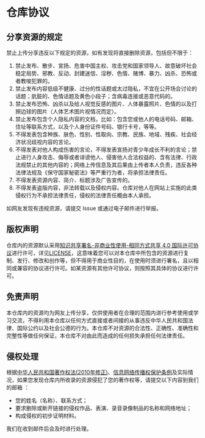# 仓库协议

## 分享资源的规定

禁止上传分享违反以下规定的资源，如有发现将直接删除资源，包括但不限于：

1. 禁止发布、散步、宣扬、危害中国主权、攻击党和国家领导人、故意破坏社会稳定局势、邪教、反动、封建迷信、淫秽、色情、赌博、暴力、凶杀、恐怖或者教唆犯罪的。
2. 禁止发布内容低级不健康、过分的性话题或太过隐私，不宜在公开场合讨论的话题；肮脏的、色情话题及黄色小段子；含病毒连接或恶意代码的。 
3. 禁止发布恐怖、凶杀以及给人视觉反感的图片、人体暴露照片、色情的以及打擦边球的图片（人体艺术图片视情况而定）。 
4. 禁止发布包含个人隐私内容的文档，比如：包含您或他人的电话号码、邮箱、住址等联系方式，以及个人身份证件号码、银行卡号，等等。 
5. 不得发表包含种族、肤色、性别、性取向、宗教、民族、地域、残疾、社会经济状况歧视内容的言论。 
6. 不得发表对他人构成伤害的言论，不得发表宣扬对青少年成长不利的言论；禁止进行人身攻击、侮辱或者诽谤他人、侵害他人合法权益的、含有法律、行政法规禁止的其他内容的；网络上传信息及其后果由上传者本人负责，违反各种法律法规及《保守国家秘密法》等严重行为者，将承担法律责任。 
7. 不得发表资源内容、简介、标题涉及广告宣传的。 
8. 不得发表盗版内容，非法转载以及侵权内容。仓库对他人在网站上实施的此类侵权行为不承担法律责任，侵权的法律责任概由本人承担。

如网友发现有违规资源，请提交 Issue 或通过电子邮件进行举报。

## 版权声明

仓库内的资源默认采用<a rel="license" href="http://creativecommons.org/licenses/by-nc-sa/4.0/deed.zh">知识共享署名-非商业性使用-相同方式共享 4.0 国际许可协议</a>进行许可，详见[LICENSE](https://github.com/Knowledge-Sharers/College-Student-Resource-Library/blob/main/LICENSE)，这意味着您可以对本仓库中所包含的资源进行复制、发行、修改和创作等，但不得用于商业性目的，在使用时须进行署名，且以相同或兼容的协议进行许可。如某资源有其他许可协议，则按照其具体的协议进行许可。

## 免责声明

本仓库内的资源均为网友上传分享，仅供使用者在合理的范围内进行参考使用或学习交流，不得利用本仓库以任何方式直接或者间接的从事违反中华人民共和国法律、国际公约以及社会公德的行为。本仓库不对资源的合法性、正确性、准确性和完整性等做任何保证，本仓库不对由此而造成的任何损失承担任何法律责任。

## 侵权处理

根据[中华人民共和国著作权法(2010年修正)](./版权交流/中华人民共和国著作权法(2010年修正).md)、[信息网络传播权保护条例](./版权交流/信息网络传播权保护条例.md)及实际情况，如果您发现仓库内所收录的资源侵犯了您的著作权等，请提交以下内容到我们的邮箱 ：

- 您的姓名（名称）、联系方式；
- 要求删除或断开链接的侵权作品、表演、录音录像制品的名称和网络地址；
- 构成侵权的初步证明材料。

我们在收到邮件后会及时进行处理。

